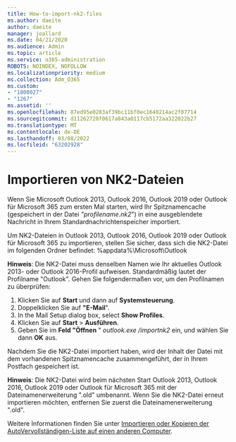 ```yaml
---
title: How-to-import-nk2-files
ms.author: daeite
author: daeite
manager: joallard
ms.date: 04/21/2020
ms.audience: Admin
ms.topic: article
ms.service: o365-administration
ROBOTS: NOINDEX, NOFOLLOW
ms.localizationpriority: medium
ms.collection: Adm_O365
ms.custom:
- "1800027"
- "1267"
ms.assetid: ''
ms.openlocfilehash: 87ed95e0283af39bc11bf0ec1640214ac2f07714
ms.sourcegitcommit: d11262728f0617a843a0117cb5172aa322022b27
ms.translationtype: MT
ms.contentlocale: de-DE
ms.lasthandoff: 03/08/2022
ms.locfileid: "63202928"
---
```

# <a name="how-to-import-nk2-files"></a>Importieren von NK2-Dateien 

Wenn Sie Microsoft Outlook 2013, Outlook 2016, Outlook 2019 oder Outlook für Microsoft 365 zum ersten Mal starten, wird Ihr Spitznamencache (gespeichert in der Datei *"profilename.nk2*") in eine ausgeblendete Nachricht in Ihrem Standardnachrichtenspeicher importiert.

Um NK2-Dateien in Outlook 2013, Outlook 2016, Outlook 2019 oder Outlook für Microsoft 365 zu importieren, stellen Sie sicher, dass sich die NK2-Datei im folgenden Ordner befindet: %appdata%\Microsoft\Outlook

**Hinweis**: Die NK2-Datei muss denselben Namen wie Ihr aktuelles Outlook 2013- oder Outlook 2016-Profil aufweisen. Standardmäßig lautet der Profilname "Outlook". Gehen Sie folgendermaßen vor, um den Profilnamen zu überprüfen: 
1. Klicken Sie auf **Start** und dann auf **Systemsteuerung**.
2. Doppelklicken Sie auf **"E-Mail**".
3. In the Mail Setup dialog box, select **Show Profiles**.
4. Klicken Sie auf **Start** > **Ausführen**.
5. Geben Sie im **Feld "Öffnen** " *outlook.exe /importnk2* ein, und wählen Sie dann **OK** aus. 

Nachdem Sie die NK2-Datei importiert haben, wird der Inhalt der Datei mit dem vorhandenen Spitznamencache zusammengeführt, der in Ihrem Postfach gespeichert ist.

**Hinweis**: Die NK2-Datei wird beim nächsten Start Outlook 2013, Outlook 2016, Outlook 2019 oder Outlook für Microsoft 365 mit der Dateinamenerweiterung ".old" umbenannt. Wenn Sie die NK2-Datei erneut importieren möchten, entfernen Sie zuerst die Dateinamenerweiterung ".old".

Weitere Informationen finden Sie unter [Importieren oder Kopieren der AutoVervollständigen-Liste auf einen anderen Computer](https://support.microsoft.com/help/2806550/how-to-import-nk2-files-into-outlook%).